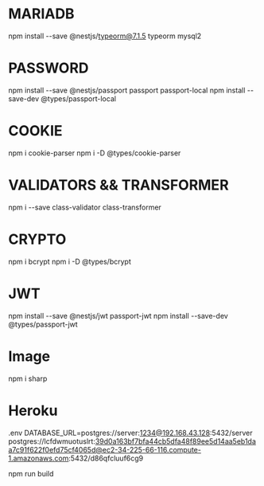 

# MARIADB
npm install --save @nestjs/typeorm@7.1.5 typeorm mysql2


# PASSWORD
npm install --save @nestjs/passport passport passport-local
npm install --save-dev @types/passport-local


# COOKIE
npm i cookie-parser
npm i -D @types/cookie-parser 


# VALIDATORS && TRANSFORMER
npm i --save class-validator class-transformer

# CRYPTO
npm i bcrypt
npm i -D @types/bcrypt

# JWT
npm install --save @nestjs/jwt passport-jwt
npm install --save-dev @types/passport-jwt

# Image
npm i sharp


# Heroku

.env
DATABASE_URL=postgres://server:1234@192.168.43.128:5432/server
postgres://lcfdwmuotuslrt:39d0a163bf7bfa44cb5dfa48f89ee5d14aa5eb1daa7c91f622f0efd75cf4065d@ec2-34-225-66-116.compute-1.amazonaws.com:5432/d86qfcluuf6cg9

npm run build

